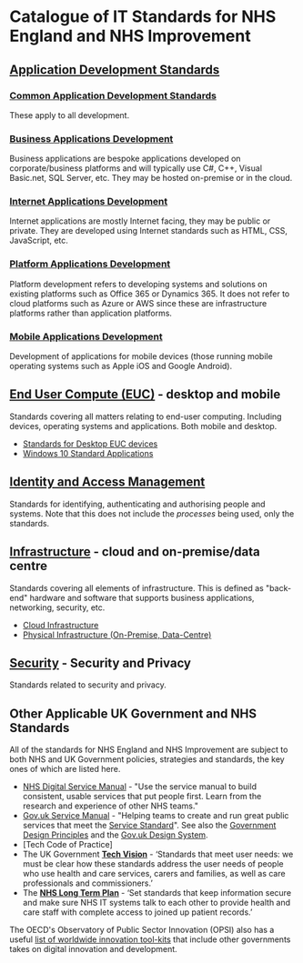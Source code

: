 # Catalogue of IT Standards for NHS England and NHS Improvement

## [Application Development Standards](./application-development/readme)

### [Common Application Development Standards](./application-development/common-dev/readme)

These apply to all development.

### [Business Applications Development](./application-development/business-dev/readme)

Business applications are bespoke applications developed on corporate/business platforms and will typically use C#, C++, Visual Basic.net, SQL Server, etc. They may be hosted on-premise or in the cloud.

### [Internet Applications Development](./application-development/internet-dev/readme)

Internet applications are mostly Internet facing, they may be public or private. They are developed using Internet standards such as HTML, CSS, JavaScript, etc.

### [Platform Applications Development](./application-development/platform-dev/readme)

Platform development refers to developing systems and solutions on existing platforms such as Office 365 or Dynamics 365. It does not refer to cloud platforms such as Azure or AWS since these are infrastructure platforms rather than application platforms.

### [Mobile Applications Development](./application-development/mobile-dev/readme)

Development of applications for mobile devices (those running mobile operating systems such as Apple iOS and Google Android).

## [End User Compute (EUC)](./euc/readme) - desktop and mobile

Standards covering all matters relating to end-user computing. Including devices, operating systems and applications. Both mobile and desktop.

* [Standards for Desktop EUC devices](./euc/desktop-devices.md)
* [Windows 10 Standard Applications](./euc/windows-10-standard-apps.md)

## [Identity and Access Management](./idam/readme)

Standards for identifying, authenticating and authorising people and systems. Note that this does not include the _processes_ being used, only the standards.

## [Infrastructure](./infrastructure/readme) - cloud and on-premise/data centre

Standards covering all elements of infrastructure. This is defined as "back-end" hardware and software that supports business applications, networking, security, etc.

* [Cloud Infrastructure](./infrastructure/cloud)
* [Physical Infrastructure (On-Premise, Data-Centre)](./infrastructure/physical)

## [Security](./security/readme) - Security and Privacy

Standards related to security and privacy.

## Other Applicable UK Government and NHS Standards

All of the standards for NHS England and NHS Improvement are subject to both NHS and UK Government policies, strategies and standards, the key ones of which are listed here.

* [NHS Digital Service Manual](https://service-manual.nhs.uk/) - "Use the service manual to build consistent, usable services that put people first.​ Learn from the research and experience of other NHS teams."
* [Gov.uk Service Manual](https://www.gov.uk/service-manual) - "Helping teams to create and run great public services that meet the [Service Standard](https://www.gov.uk/service-manual/service-standard)". See also the [Government Design Principles](https://www.gov.uk/guidance/government-design-principles) and the [Gov.uk Design System](https://design-system.service.gov.uk/).
* [Tech Code of Practice]
* The UK Government **[Tech Vision](https://www.gov.uk/government/publications/the-future-of-healthcare-our-vision-for-digital-data-and-technology-in-health-and-care/the-future-of-healthcare-our-vision-for-digital-data-and-technology-in-health-and-care)** - ‘Standards that meet user needs: we must be clear how these standards address the user needs of people who use health and care services, carers and families, as well as care professionals and commissioners.’
* The **[NHS Long Term Plan](https://www.longtermplan.nhs.uk/areas-of-work/digital-transformation/)** - ‘Set standards that keep information secure and make sure NHS IT systems talk to each other to provide health and care staff with complete access to joined up patient records.’​

The OECD's Observatory of Public Sector Innovation (OPSI) also has a useful [list of worldwide innovation tool-kits](https://oecd-opsi.org/search-toolkits/) that include other governments takes on digital innovation and development.
